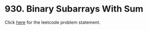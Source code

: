 # 930. Binary Subarrays With Sum

Click [here](https://leetcode.com/problems/binary-subarrays-with-sum/) for the leetcode problem statement.
